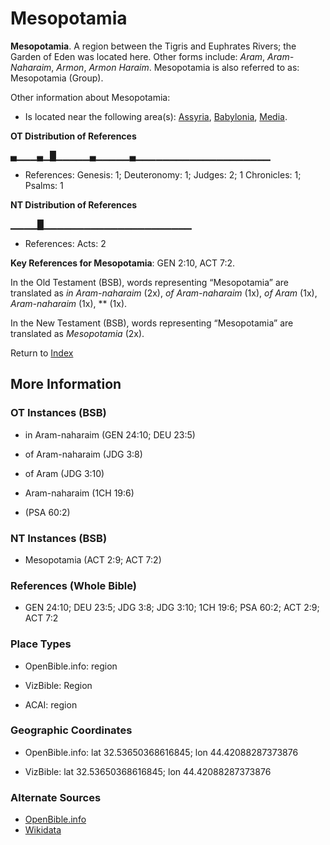 # Mesopotamia
**Mesopotamia**. 
A region between the Tigris and Euphrates Rivers; the Garden of Eden was located here. 
Other forms include: 
*Aram*, *Aram-Naharaim*, *Armon*, *Armon Haraim*. 
Mesopotamia is also referred to as: 
Mesopotamia (Group). 




Other information about Mesopotamia:


* Is located near the following area(s): 
[Assyria](Assyria.md), [Babylonia](Babylonia.md), [Media](Media.md). 


**OT Distribution of References**

▄▁▁▁▄▁█▁▁▁▁▁▄▁▁▁▁▁▄▁▁▁▁▁▁▁▁▁▁▁▁▁▁▁▁▁▁▁▁
* References: Genesis: 1; Deuteronomy: 1; Judges: 2; 1 Chronicles: 1; Psalms: 1

**NT Distribution of References**

▁▁▁▁█▁▁▁▁▁▁▁▁▁▁▁▁▁▁▁▁▁▁▁▁▁▁
* References: Acts: 2



**Key References for Mesopotamia**: 
GEN 2:10, ACT 7:2. 


In the Old Testament (BSB), words representing “Mesopotamia” are translated as 
*in Aram-naharaim* (2x), *of Aram-naharaim* (1x), *of Aram* (1x), *Aram-naharaim* (1x), ** (1x). 


In the New Testament (BSB), words representing “Mesopotamia” are translated as 
*Mesopotamia* (2x). 


Return to [Index](00-Index.md)

## More Information

### OT Instances (BSB)

* in Aram-naharaim (GEN 24:10; DEU 23:5)

* of Aram-naharaim (JDG 3:8)

* of Aram (JDG 3:10)

* Aram-naharaim (1CH 19:6)

*  (PSA 60:2)



### NT Instances (BSB)

* Mesopotamia (ACT 2:9; ACT 7:2)



### References (Whole Bible)

* GEN 24:10; DEU 23:5; JDG 3:8; JDG 3:10; 1CH 19:6; PSA 60:2; ACT 2:9; ACT 7:2


### Place Types

* OpenBible.info: region

* VizBible: Region

* ACAI: region



### Geographic Coordinates

* OpenBible.info: lat 32.53650368616845; lon 44.42088287373876

* VizBible: lat 32.53650368616845; lon 44.42088287373876



### Alternate Sources

* [OpenBible.info](https://www.openbible.info/geo/ancient/a43f60f)
* [Wikidata](http://www.wikidata.org/entity/Q11767)



